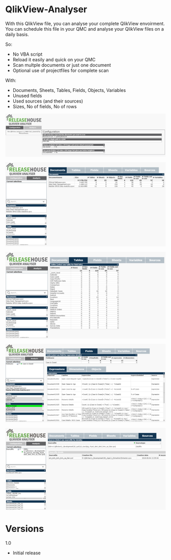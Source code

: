 # QlikView-Analyser
With this QlikView file, you can analyse your complete QlikView envoirment.
You can schedule this file in your QMC and analyse your QlikView files on a daily basis.

So:
- No VBA script
- Reload it easily and quick on your QMC
- Scan multple documents or just one document
- Optional use of projectfiles for complete scan

With:
- Documents, Sheets, Tables, Fields, Objects, Variables
- Unused fields
- Used sources (and their sources)
- Sizes, No of fields, No of rows

![](Images/Configuration.png)

![](Images/Documents.png)

![](Images/Tables.png)

![](Images/Fields.png)

![](Images/Sources.png)

# Versions
1.0
- Initial release
